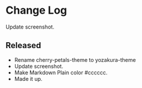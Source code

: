 # Change Log

Update screenshot.

## Released

- Rename cherry-petals-theme to yozakura-theme
- Update screenshot.
- Make Markdown Plain color #cccccc.
- Made it up.
